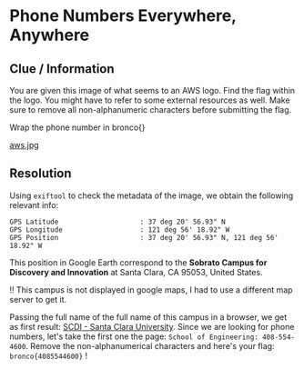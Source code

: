 # Phone Numbers Everywhere, Anywhere

## Clue / Information

You are given this image of what seems to an AWS logo. Find the flag within the logo. You might have to refer to some external resources as well. Make sure to remove all non-alphanumeric characters before submitting the flag.

Wrap the phone number in bronco{}

[aws.jpg](./aws.jpg)

## Resolution

Using `exiftool` to check the metadata of the image, we obtain the following relevant info:
```
GPS Latitude                    : 37 deg 20' 56.93" N
GPS Longitude                   : 121 deg 56' 18.92" W
GPS Position                    : 37 deg 20' 56.93" N, 121 deg 56' 18.92" W
```

This position in Google Earth correspond to the **Sobrato Campus for Discovery and Innovation** at Santa Clara, CA 95053, United States.

!! This campus is not displayed in google maps, I had to use a different map server to get it.

Passing the full name of the full name of this campus in a browser, we get as first result: [SCDI - Santa Clara University](https://www.scu.edu/scdi/).
Since we are looking for phone numbers, let's take the first one the page: `School of Engineering: 408-554-4600`.
Remove the non-alphanumerical characters and here's your flag: `bronco{4085544600}` !
